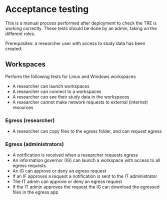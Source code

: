 # Acceptance testing

This is a manual process performed after deployment to check the TRE is working correctly.
These tests should be done by an admin, taking on the different roles.

Prerequisites: a researcher user with access to study data has been created.

## Workspaces

Perform the following tests for Linux and Windows workspaces

- A researcher can launch workspaces
- A researcher can connect to a workspaces
- A researcher can see their study data in the workspaces
- A researcher cannot make network requests to external (internet) resources

### Egress (researcher)

- A researcher can copy files to the egress folder, and can request egress


### Egress (administrators)

- A notification is received when a researcher requests egress
- An information governor (IG) can launch a workspace with access to all egress requests
- An IG can approve or deny an egress request
- If an IF approves a request a notification is sent to the IT administrator
- The IT admin can approve or deny an egress request
- If the IT admin approves the request the IG can download the egressed files in the egress app

